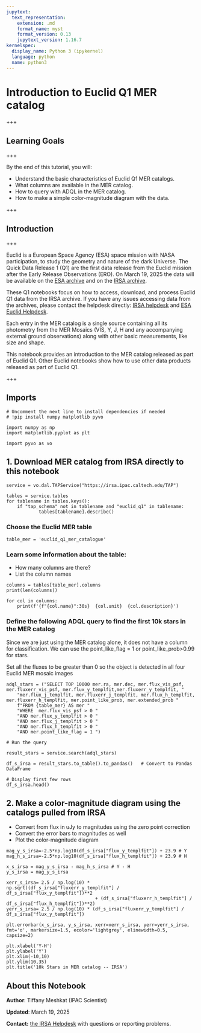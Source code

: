 ```yaml
---
jupytext:
  text_representation:
    extension: .md
    format_name: myst
    format_version: 0.13
    jupytext_version: 1.16.7
kernelspec:
  display_name: Python 3 (ipykernel)
  language: python
  name: python3
---
```


# Introduction to Euclid Q1 MER catalog

+++

## Learning Goals

+++

By the end of this tutorial, you will:
- Understand the basic characteristics of Euclid Q1 MER catalogs.
- What columns are available in the MER catalog.
- How to query with ADQL in the MER catalog.
- How to make a simple color-magnitude diagram with the data.

+++

## Introduction

+++

Euclid is a European Space Agency (ESA) space mission with NASA participation, to study the geometry and nature of the dark Universe.
The Quick Data Release 1 (Q1) are the first data release from the Euclid mission after the Early Release Observations (ERO).
On March 19, 2025 the data will be available on the [ESA archive](https://easidr.esac.esa.int/sas/) and on the [IRSA archive](https://irsa.ipac.caltech.edu).

These Q1 notebooks focus on how to access, download, and process Euclid Q1 data from the IRSA archive.
If you have any issues accessing data from the archives, please contact the helpdesk directly: [IRSA helpdesk](irsasupport@ipac.caltech.edu) and [ESA Euclid Helpdesk](https://support.cosmos.esa.int/euclid).

Each entry in the MER catalog is a single source containing all its photometry from the MER Mosaics (VIS, Y, J, H and any accompanying external ground observations) along with other basic measurements, like size and shape.

This notebook provides an introduction to the MER catalog released as part of Euclid Q1.
Other Euclid notebooks show how to use other data products released as part of Euclid Q1.

+++

## Imports

```{code-cell} ipython3
# Uncomment the next line to install dependencies if needed
# !pip install numpy matplotlib pyvo
```

```{code-cell} ipython3
import numpy as np
import matplotlib.pyplot as plt

import pyvo as vo
```

## 1. Download MER catalog from IRSA directly to this notebook

```{code-cell} ipython3
service = vo.dal.TAPService("https://irsa.ipac.caltech.edu/TAP")
```

```{code-cell} ipython3
tables = service.tables
for tablename in tables.keys():
    if "tap_schema" not in tablename and "euclid_q1" in tablename:
            tables[tablename].describe()
```

### Choose the Euclid MER table

```{code-cell} ipython3
table_mer = 'euclid_q1_mer_catalogue'
```

### Learn some information about the table:
- How many columns are there?
- List the column names

```{code-cell} ipython3
columns = tables[table_mer].columns
print(len(columns))
```

```{code-cell} ipython3
for col in columns:
    print(f'{f"{col.name}":30s}  {col.unit}  {col.description}')
```

### Define the following ADQL query to find the first 10k stars in the MER catalog

Since we are just using the MER catalog alone, it does not have a column for classification. We can use the point_like_flag = 1 or point_like_prob>0.99 for stars.

Set all the fluxes to be greater than 0 so the object is detected in all four Euclid MER mosaic images

```{code-cell} ipython3
adql_stars = ("SELECT TOP 10000 mer.ra, mer.dec, mer.flux_vis_psf, mer.fluxerr_vis_psf, mer.flux_y_templfit,mer.fluxerr_y_templfit, "
    "mer.flux_j_templfit, mer.fluxerr_j_templfit, mer.flux_h_templfit, mer.fluxerr_h_templfit, mer.point_like_prob, mer.extended_prob "
    f"FROM {table_mer} AS mer "
    "WHERE  mer.flux_vis_psf > 0 "
    "AND mer.flux_y_templfit > 0 "
    "AND mer.flux_j_templfit > 0 "
    "AND mer.flux_h_templfit > 0 "
    "AND mer.point_like_flag = 1 ")

# Run the query

result_stars = service.search(adql_stars)
```

```{code-cell} ipython3
df_s_irsa = result_stars.to_table().to_pandas()   # Convert to Pandas DataFrame

# Display first few rows
df_s_irsa.head()
```

## 2. Make a color-magnitude diagram using the catalogs pulled from IRSA

- Convert from flux in uJy to magnitudes using the zero point correction
- Convert the error bars to magnitudes as well
- Plot the color-magnitude diagram

```{code-cell} ipython3
mag_y_s_irsa=-2.5*np.log10(df_s_irsa["flux_y_templfit"]) + 23.9 # Y
mag_h_s_irsa=-2.5*np.log10(df_s_irsa["flux_h_templfit"]) + 23.9 # H

x_s_irsa = mag_y_s_irsa - mag_h_s_irsa # Y - H
y_s_irsa = mag_y_s_irsa

xerr_s_irsa= 2.5 / np.log(10) * np.sqrt((df_s_irsa["fluxerr_y_templfit"] / df_s_irsa["flux_y_templfit"])**2
                                 + (df_s_irsa["fluxerr_h_templfit"] / df_s_irsa["flux_h_templfit"])**2)
yerr_s_irsa= 2.5 / np.log(10) * (df_s_irsa["fluxerr_y_templfit"] / df_s_irsa["flux_y_templfit"])

plt.errorbar(x_s_irsa, y_s_irsa, xerr=xerr_s_irsa, yerr=yerr_s_irsa, fmt='o', markersize=1.5, ecolor='lightgrey', elinewidth=0.5, capsize=2)

plt.xlabel('Y-H')
plt.ylabel('Y')
plt.xlim(-10,10)
plt.ylim(10,35)
plt.title('10k Stars in MER catalog -- IRSA')
```

## About this Notebook

**Author**: Tiffany Meshkat (IPAC Scientist)

**Updated**: March 19, 2025

**Contact:** [the IRSA Helpdesk](https://irsa.ipac.caltech.edu/docs/help_desk.html) with questions or reporting problems.
